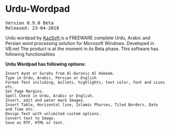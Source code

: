 # Urdu-Wordpad
<pre>
Version 0.9.0 Beta
Released: 23-04-2018
</pre>
<p>
Urdu wordpad by <a href="http://hykaz.com" target="_blank"> KazSoft </a> is a FREEWARE complete Urdu, Arabic and Persian word processing solution for Microsoft Windows. Developed in VB.net The product is at the moment in its Beta phase. This software has following functionalities
</p>

<b> Urdu Wordpad has following options: </b>

    Insert Ayat or Surahs from Al-Quranic Al Hakeem.
    Type in Urdu, Arabic, Persian or English
    Format Text including, bullets, highlights, text color, font and sizes etc.
    Set Page Margins.
    Spell Check in Urdu, Arabic or English.
    Insert, edit and water mark Images.
    Insert Table, Horizontal line, Islamic Pharses, Tiled Borders, Date and Time etc.
    Design Text with unlimited custom options.
    Convert text to Image.
    Save as RTF, HTML or text.
